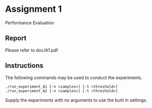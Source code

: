 Assignment 1
====================

Performance Evaluation

Report
--------------
Please refer to doc/A1.pdf

Instructions
--------------
The following commands may be used to conduct the experiments.
```
./run_experiment_A1 [-n <samples>] [-t <threshold>]
./run_experiment_A2 [-n <samples>] [-t <threshold>]
```
Supply the experiments with no arguments to use the built in settings.
